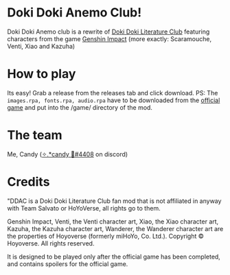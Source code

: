 # Doki Doki Anemo Club!
Doki Doki Anemo club is a rewrite of [Doki Doki Literature Club](https://ddlc.moe) featuring characters from the game [Genshin Impact](https://genshin.hoyoverse.com/en/) (more exactly: Scaramouche, Venti, Xiao and Kazuha)

# How to play
Its easy! Grab a release from the releases tab and click download. 
PS: The `images.rpa, fonts.rpa, audio.rpa` have to be downloaded from the [official game](https://ddlc.moe) and put into the /game/ directory of the mod.

# The team
Me, Candy ([✧.*candy 🦇#4408](https://discord.com/users/714943743773507674) on discord)

# Credits
"DDAC is a Doki Doki Literature Club fan mod that is not affiliated in anyway with Team Salvato or HoYoVerse, all rights go to them.

Genshin Impact, Venti, the Venti character art, Xiao, the Xiao character art, Kazuha, the Kazuha character art, Wanderer, the Wanderer character art are the properties of Hoyoverse (formerly miHoYo, Co. Ltd.). Copyright © Hoyoverse. All rights reserved.

It is designed to be played only after the official game has been completed, and contains spoilers for the official game.
